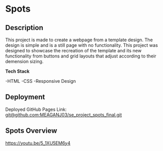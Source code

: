 # Spots

## Description

This project is made to create a webpage from a template design. The design is simple and is a still page with no functionality. This project was designed to showcase the recreation of the template and its new functionality from buttons and grid layouts that adjust according to their demension sizing.

**Tech Stack**

-HTML
-CSS
-Responsive Design

## Deployment

Deployed GitHub Pages
Link: [git@github.com:MEAGANJ03/se_project_spots_final.git](https://github.com/MEAGANJ03/se_project_spots_final.git)

## Spots Overview

https://youtu.be/5_1XU5EM6y4
